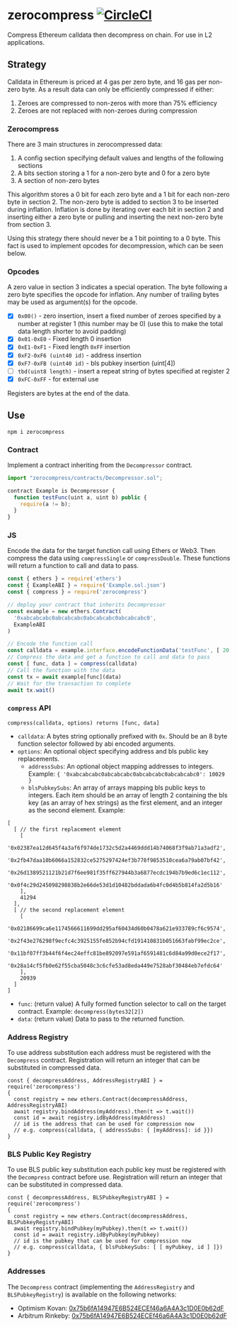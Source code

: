 # zerocompress [![CircleCI](https://img.shields.io/circleci/build/github/vimwitch/zerocompress)](https://app.circleci.com/pipelines/github/vimwitch/zerocompress?branch=main&filter=all)

Compress Ethereum calldata then decompress on chain. For use in L2 applications.

## Strategy

Calldata in Ethereum is priced at 4 gas per zero byte, and 16 gas per non-zero byte. As a result data can only be efficiently compressed if either:

1. Zeroes are compressed to non-zeros with more than 75% efficiency
2. Zeroes are not replaced with non-zeroes during compression

### Zerocompress

There are 3 main structures in zerocompressed data:

1. A config section specifying default values and lengths of the following sections
2. A bits section storing a 1 for a non-zero byte and 0 for a zero byte
3. A section of non-zero bytes

This algorithm stores a 0 bit for each zero byte and a 1 bit for each non-zero byte in section 2. The non-zero byte is added to section 3 to be inserted during inflation. Inflation is done by iterating over each bit in section 2 and inserting either a zero byte or pulling and inserting the next non-zero byte from section 3.

Using this strategy there should never be a 1 bit pointing to a 0 byte. This fact is used to implement opcodes for decompression, which can be seen below.

### Opcodes

A zero value in section 3 indicates a special operation. The byte following a zero byte specifies the opcode for inflation. Any number of trailing bytes may be used as argument(s) for the opcode.

- [x] `0x00()` - zero insertion, insert a fixed number of zeroes specified by a number at register 1 (this number may be 0) (use this to make the total data length shorter to avoid padding)
- [x] `0x01-0xE0` - Fixed length 0 insertion
- [x] `0xE1-0xF1` - Fixed length `0xFF` insertion
- [x] `0xF2-0xF6 (uint40 id)` - address insertion
- [x] `0xF7-0xFB (uint40 id)` - bls pubkey insertion (uint[4])
- [ ] `tbd(uint8 length)` - insert a repeat string of bytes specified at register 2
- [x] `0xFC-0xFF` - for external use

Registers are bytes at the end of the data.

## Use

`npm i zerocompress`

### Contract

Implement a contract inheriting from the `Decompressor` contract.

```js
import "zerocompress/contracts/Decompressor.sol";

contract Example is Decompressor {
  function testFunc(uint a, uint b) public {
    require(a != b);
  }
}
```

### JS

Encode the data for the target function call using Ethers or Web3. Then compress the data using `compressSingle` or `compressDouble`. These functions will return a function to call and data to pass.

```js
const { ethers } = require('ethers')
const { ExampleABI } = require('Example.sol.json')
const { compress } = require('zerocompress')

// deploy your contract that inherits Decompressor
const example = new ethers.Contract(
  '0xabcabcabc0abcabcabc0abcabcabc0abcabcabc0',
  ExampleABI
)

// Encode the function call
const calldata = example.interface.encodeFunctionData('testFunc', [ 20, 40 ])
// Compress the data and get a function to call and data to pass
const [ func, data ] = compress(calldata)
// Call the function with the data
const tx = await example[func](data)
// Wait for the transaction to complete
await tx.wait()
```

### `compress` API

`compress(calldata, options) returns [func, data]`

- `calldata`: A bytes string optionally prefixed with `0x`. Should be an 8 byte function selector followed by abi encoded arguments.
- `options`: An optional object specifying address and bls public key replacements.
  - `addressSubs`: An optional object mapping addresses to integers. Example: `{ '0xabcabcabc0abcabcabc0abcabcabc0abcabcabc0': 10029 }`
  - `blsPubkeySubs`: An array of arrays mapping bls public keys to integers. Each item should be an array of length 2 containing the bls key (as an array of hex strings) as the first element, and an integer as the second element. Example:

```
[
  [ // the first replacement element
    [
      '0x02387ea12d645f4a3af6f974de1732c5d2a4469ddd14b74068f3f9ab71a3adf2',
      '0x2fb47daa10b6066a152832ce5275297424ef3b778f9853510cea6a79ab07bf42',
      '0x26d1389521121b21d7f6ee981f35ff627944b3a6877ecdc194b7b9ed6c1ec112',
      '0x0f4c29d245098298838b2e66de53d1d10482bddada6b4fc0d4b5b814fa2d5b16'
    ],
    41294
  ],
  [ // the second replacement element
    [
      '0x02186699ca6e1174566611699dd295af60434d60b0478a621e933789cf6c9574',
      '0x2f43e276298f9ecfc4c3925155fe852b94cfd191410831b051663fabf99ec2ce',
      '0x11bf07ff3b44f6f4ec24effc81be892097e591af6591481c6d84a99d0ece2f17',
      '0x28a14cf5fb0e62f55cba5048c3c6cfe53ad8eda449e7528abf30484eb7efdc64'
    ],
    20939
  ]
]
```
  - `func`: (return value) A fully formed function selector to call on the target contract. Example: `decompress(bytes32[2])`
  - `data`: (return value) Data to pass to the returned function.

### Address Registry

To use address substitution each address must be registered with the `Decompress` contract. Registration will return an integer that can be substituted in compressed data.

```
const { decompressAddress, AddressRegistryABI } = require('zerocompress')
{
  const registry = new ethers.Contract(decompressAddress, AddressRegistryABI)
  await registry.bindAddress(myAddress).then(t => t.wait())
  const id = await registry.idByAddress(myAddress)
  // id is the address that can be used for compression now
  // e.g. compress(calldata, { addressSubs: { [myAddress]: id }})
}
```

### BLS Public Key Registry

To use BLS public key substitution each public key must be registered with the `Decompress` contract before use. Registration will return an integer that can be substituted in compressed data.

```
const { decompressAddress, BLSPubkeyRegistryABI } = require('zerocompress')
{
  const registry = new ethers.Contract(decompressAddress, BLSPubkeyRegistryABI)
  await registry.bindPubkey(myPubkey).then(t => t.wait())
  const id = await registry.idByPubkey(myPubkey)
  // id is the pubkey that can be used for compression now
  // e.g. compress(calldata, { blsPubkeySubs: [ [ myPubkey, id ] ]})
}
```

### Addresses

The `Decompress` contract (implementing the `AddressRegistry` and `BLSPubkeyRegistry`) is available on the following networks:

- Optimism Kovan: [0x75b6fA14947E6B524ECEf46a6A4A3c1D0E0b62dF](https://kovan-optimistic.etherscan.io/address/0x75b6fA14947E6B524ECEf46a6A4A3c1D0E0b62dF)
- Arbitrum Rinkeby: [0x75b6fA14947E6B524ECEf46a6A4A3c1D0E0b62dF](https://testnet.arbiscan.io/address/0x75b6fA14947E6B524ECEf46a6A4A3c1D0E0b62dF)
